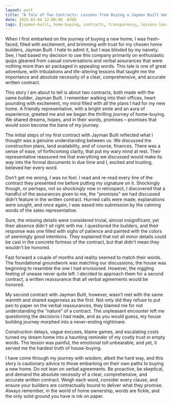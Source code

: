 ```yaml
---
layout: post
title: "A Tale of Two Contracts: Lessons from Buying a Jayman Built Home"
date: 2025-03-04 12:00:00 -0700
tags: [jayman-built, home-buying, contracts, transparency, lessons-learned]
---
```


When I first embarked on the journey of buying a new home, I was fresh-faced, filled with excitement, and brimming with trust for my chosen home builders, Jayman Built. I hate to admit it, but I was blinded by my naivety. See, I had based my decision to use this company primarily on enthusiastic quips gleaned from casual conversations and verbal assurances that were nothing more than air packaged in appealing words. This tale is one of great adventure, with tribulations and life-altering lessons that taught me the importance and absolute necessity of a clear, comprehensive, and accurate written contract.

This story I am about to tell is about two contracts, both made with the same builder, Jayman Built. I remember walking into their offices, heart pounding with excitement, my mind filled with all the plans I had for my new home. A friendly representative, with a bright smile and an aura of experience, greeted me and we began the thrilling journey of home-buying. We shared dreams, hopes, and in their words, promises – promises that would soon become the bane of my journey.

The initial steps of my first contract with Jayman Built reflected what I thought was a genuine understanding between us. We discussed the construction plans, land availability, and of course, finances. There was a sense of ease, of forthcoming clarity, that put my wary mind at rest. Their representative reassured me that everything we discussed would make its way into the formal documents in due time and I, excited and trusting, believed her every word.

Don’t get me wrong, I was no fool. I read and re-read every line of the contract they presented me before putting my signature on it. Shockingly though, or perhaps, not so shockingly now in retrospect, I discovered that a handful of the assurances given to me, the "promises" we had discussed didn’t feature in the written contract. Hurried calls were made, explanations were sought, and once again, I was eased into submission by the calming words of the sales representative.

Sure, the missing details were considered trivial, almost insignificant, yet their absence didn't sit right with me. I questioned the builders, and their response was one filled with sighs of patience and painted with the colors of seemingly good intentions. They explained that not all minor details could be cast in the concrete fortress of the contract, but that didn't mean they wouldn’t be honored.

Fast forward a couple of months and reality seemed to match their words. The foundational groundwork was matching our discussions; the house was beginning to resemble the one I had envisioned. However, the niggling feeling of unease never quite left. I decided to approach them for a second contract, a written reassurance that all verbal agreements would be honored.

My second contract with Jayman Built, however, wasn’t met with the same warmth and shared eagerness as the first. Not only did they refuse to put pen to paper on the verbal reassurances, they blamed me for not understanding the “nature” of a contract. The unpleasant encounter left me questioning the decisions I had made, and as you would guess, my house building journey morphed into a never-ending nightmare.

Construction delays, vague excuses, blame games, and escalating costs turned my dream home into a haunting reminder of my costly trust in empty words. The lesson was painful, the emotional toll unbearable, and yet, it served me the hardest truth of house-buying.

I have come through my journey with wisdom, albeit the hard way, and this story is cautionary advice to those embarking on their own paths to buying a new home. Do not lean on verbal agreements. Be proactive, be skeptical, and demand the absolute necessity of a clear, comprehensive, and accurate written contract. Weigh each word, consider every clause, and ensure your builders are contractually bound to deliver what they promise. Always remember, in the world of home ownership, words are fickle, and the only solid ground you have is ink on paper.
